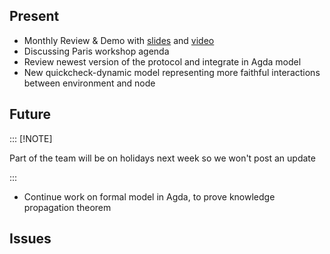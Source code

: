 ## Present

* Monthly Review & Demo with [slides](https://docs.google.com/presentation/d/1LZn1FhfbLH6rXtgxTvui1gz9yN0vT6NpmCrOdo2xnfo/edit#slide=id.g124655d21b1_2_509) and [video](https://drive.google.com/file/d/190FL1U7kn7DxgLCXiURTxxeyeO55b385/view?usp=drive_link)
* Discussing Paris workshop agenda
* Review newest version of the protocol and integrate in Agda model
* New quickcheck-dynamic model representing more faithful interactions between environment and node

## Future

::: [!NOTE]

Part of the team will be on holidays next week so we won't post an update

:::

* Continue work on formal model in Agda, to prove knowledge propagation theorem

## Issues
